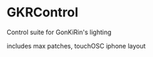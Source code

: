 GKRControl
==========

Control suite for GonKiRin's lighting

includes max patches, touchOSC iphone layout